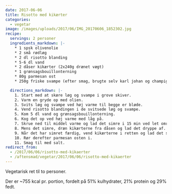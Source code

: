 ```yaml
---
date: 2017-06-06
title: Risotto med kikærter
categories:
  - vegetar
image: /images/uploads/2017/06/IMG_20170606_1852302.jpg
recipe:
  servings: 2 personer
  ingredients_markdown: |-
    * 1 spsk olivenolie
    * 2 små rødløg
    * 2 dl risotto blanding
    * 5-6 dl vand
    * 2 dåser kikærter (2x240g drænet vægt)
    * 1 grønsagsbouillonterning
    * 80g parmesan ost
    * 250g friske svampe (efter smag, brugte selv karl johan og champignon)

  directions_markdown: |-
    1. Start med at skære løg og svampe i grove skiver.
    2. Varm en gryde op med olien.
    3. Svits løg og svampe ved høj varme til begge er bløde.
    4. Vend risotto blandingen i de svitsede løg og svampe.
    5. Kom 5 dl vand og grønsagsbouillonterning.
    6. Kog det op ved høj varme med låg på.
    7. Skrue ned til middel varme og lad det simre i 15 min ved let omrøring. Hvis der er brug for det, kom mere vand i.
    8. Mens det simre, dræn kikærterne fra dåsen og lad det dryppe af.
    9. Når det har simret færdig, vend kikærterne i retten og lad det simre videre uden låg i 5 min.
    10. Rør derefter parmesan osten i.
    11. Smag til med salt.
redirect_from:
  - /2017/06/06/risotto-med-kikaerter
  - /aftensmad/vegetar/2017/06/06/risotto-med-kikaerter
---
```


Vegetarisk ret til to personer.

Der er ~755 kcal pr. portion, fordelt på 51% kulhydrater, 21% protein og 29% fedt.
